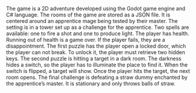 The game is a 2D adventure developed using the Godot game engine and C# language. The rooms of the game are stored as a JSON file. 
It is centered around an apprentice mage being tested by their master. The setting is in a tower set up as a challenge for the apprentice. Two spells are available: one to fire a shot and one to produce light. The player has health. Running out of health is a game over. If the player fails, they are a disappointment. 
The first puzzle has the player open a locked door, which the player can not break. To unlock it, the player must retrieve two hidden keys. 
The second puzzle is hitting a target in a dark room. The darkness hides a switch, so the player has to illuminate the place to find it. When the switch is flipped, a target will show. Once the player hits the target, the next room opens.
The final challenge is defeating a straw dummy enchanted by the apprentice’s master. It is stationary and only throws balls of straw. 